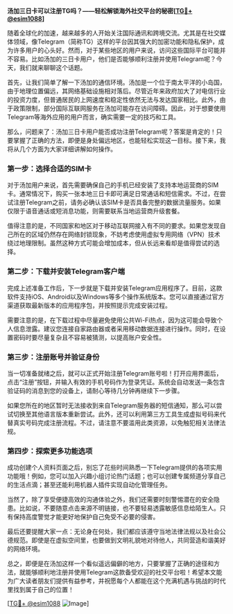 **汤加三日卡可以注册TG吗？——轻松解锁海外社交平台的秘密[[TG💪+ @esim1088](https://t.me/s/esim1088)]**

随着全球化的加速，越来越多的人开始关注国际通讯和跨境交流。尤其是在社交媒体领域，像Telegram（简称TG）这样的平台因其强大的加密功能和隐私保护，成为许多用户的心头好。然而，对于某些地区的用户来说，访问这些国际平台可能并不容易。比如汤加的三日卡用户，他们是否能够顺利注册并使用Telegram呢？今天，我们就来聊聊这个话题。

首先，让我们简单了解一下汤加的通信环境。汤加是一个位于南太平洋的小岛国，由于地理位置偏远，其网络基础设施相对落后。尽管近年来政府加大了对电信行业的投资力度，但普通居民的上网速度和稳定性依然无法与发达国家相比。此外，由于政策限制，部分国际互联网服务在汤加可能存在访问障碍。因此，对于想要使用Telegram等海外应用的用户而言，确实需要一定的技巧和工具。

那么，问题来了：汤加三日卡用户能否成功注册Telegram呢？答案是肯定的！只要掌握了正确的方法，即便是身处偏远地区，也能轻松实现这一目标。接下来，我将从几个方面为大家详细讲解如何操作。

### 第一步：选择合适的SIM卡

对于汤加用户来说，首先需要确保自己的手机已经安装了支持本地运营商的SIM卡。通常情况下，购买一张本地三日卡即可满足日常通话和短信需求。不过，在尝试注册Telegram之前，请务必确认该SIM卡是否具备完整的数据流量服务。如果仅限于语音通话或短消息功能，则需要联系当地运营商升级套餐。

值得注意的是，不同国家和地区对于移动互联网接入有不同的要求。如果您发现自己所在的区域仍然存在网络封锁现象，不妨考虑使用虚拟专用网络（VPN）技术绕过地理限制。虽然这种方式可能会增加成本，但从长远来看却是值得尝试的选择。

### 第二步：下载并安装Telegram客户端

完成上述准备工作后，下一步就是下载并安装Telegram应用程序了。目前，这款软件支持iOS、Android以及Windows等多个操作系统版本。您可以直接通过官方渠道获取最新版本的应用程序包，并按照提示完成安装过程。

需要注意的是，在下载过程中尽量避免使用公共Wi-Fi热点，因为这可能会导致个人信息泄露。建议您连接自家路由器或者采用移动数据连接进行操作。同时，在设置密码时要尽量复杂且不容易被猜测，以提高账户安全性。

### 第三步：注册账号并验证身份

当一切准备就绪之后，就可以正式开始注册Telegram账号啦！打开应用界面后，点击“注册”按钮，并输入有效的手机号码作为登录凭证。系统会自动发送一条包含验证码的消息到您的设备上，请耐心等待几分钟再继续下一步骤。

如果您所在的地区暂时无法接收到来自Telegram服务器的短信通知，那么可以尝试切换至其他语言版本重新尝试。此外，还可以利用第三方工具生成虚拟号码来代替真实号码完成注册流程。不过，请注意不要滥用此类资源，以免触犯相关法律法规。

### 第四步：探索更多功能选项

成功创建个人资料页面之后，别忘了花些时间熟悉一下Telegram提供的各项实用功能哦！例如，您可以加入兴趣小组讨论热门话题；也可以创建专属频道分享自己的生活点滴；甚至还能利用机器人插件实现自动化管理任务。

当然了，除了享受便捷高效的沟通体验之外，我们还需要时刻警惕潜在的安全隐患。比如说，不要随意点击来源不明链接，也不要轻易透露敏感信息给陌生人。只有保持高度警觉才能更好地保护自己免受不必要的侵害。

最后还要提醒大家一点：无论身在何处，我们都应该遵守当地法律法规以及社会公德规范。即使是在虚拟空间里，也要做到文明礼貌地对待他人，共同营造和谐美好的网络环境。

总之，即便是在汤加这样一个看似遥远偏僻的地方，只要掌握了正确的途径和方法，就能够顺利地注册并使用Telegram这款备受欢迎的社交平台啦！希望本文能为广大读者朋友们提供有益参考，并祝愿每个人都能在这个充满机遇与挑战的时代里找到属于自己的位置！

[[TG💪+ @esim1088](https://t.me/s/esim1088) ![Image](https://i.postimg.cc/4NQfJmqS/Snipaste-2025-05-13-00-14-12.png)]